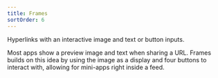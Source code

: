 ```yaml
---
title: Frames
sortOrder: 6
---
```


Hyperlinks with an interactive image and text or button inputs.

Most apps show a preview image and text when sharing a URL. Frames builds on this idea by using the image as a display and four buttons to interact with, allowing for mini-apps right inside a feed.